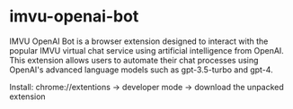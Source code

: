 # imvu-openai-bot
IMVU OpenAI Bot is a browser extension designed to interact with the popular IMVU virtual chat service using artificial intelligence from OpenAI. This extension allows users to automate their chat processes using OpenAI's advanced language models such as gpt-3.5-turbo and gpt-4.


Install: 
chrome://extentions -> developer mode -> download the unpacked extension
